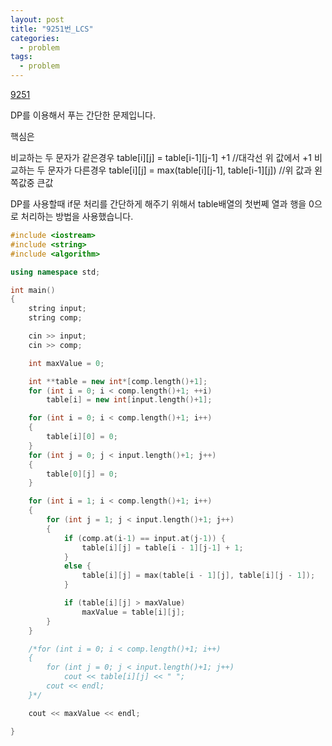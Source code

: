 ```yaml
---
layout: post
title: "9251번_LCS"
categories:
  - problem
tags:
  - problem
---
```


[9251](https://www.acmicpc.net/problem/9251)

DP를 이용해서 푸는 간단한 문제입니다.

핵심은

비교하는 두 문자가 같은경우
  table[i][j] = table[i-1][j-1] +1         //대각선 위 값에서 +1
비교하는 두 문자가 다른경우
  table[i][j] = max(table[i][j-1], table[i-1][j])        //위 값과 왼쪽값중 큰값

DP를 사용할때 if문 처리를 간단하게 해주기 위해서 table배열의 첫번쩨 열과 행을
0으로 처리하는 방법을 사용했습니다.

```c++
#include <iostream>
#include <string>
#include <algorithm>

using namespace std;

int main()
{
    string input;
    string comp;

    cin >> input;
    cin >> comp;

    int maxValue = 0;

    int **table = new int*[comp.length()+1];
    for (int i = 0; i < comp.length()+1; ++i)
        table[i] = new int[input.length()+1];

    for (int i = 0; i < comp.length()+1; i++)
    {
        table[i][0] = 0;
    }
    for (int j = 0; j < input.length()+1; j++)
    {
        table[0][j] = 0;
    }

    for (int i = 1; i < comp.length()+1; i++)
    {
        for (int j = 1; j < input.length()+1; j++)
        {
            if (comp.at(i-1) == input.at(j-1)) {
                table[i][j] = table[i - 1][j-1] + 1;
            }
            else {
                table[i][j] = max(table[i - 1][j], table[i][j - 1]);
            }

            if (table[i][j] > maxValue)
                maxValue = table[i][j];
        }
    }

    /*for (int i = 0; i < comp.length()+1; i++)
    {
        for (int j = 0; j < input.length()+1; j++)
            cout << table[i][j] << " ";
        cout << endl;
    }*/

    cout << maxValue << endl;

}
```
